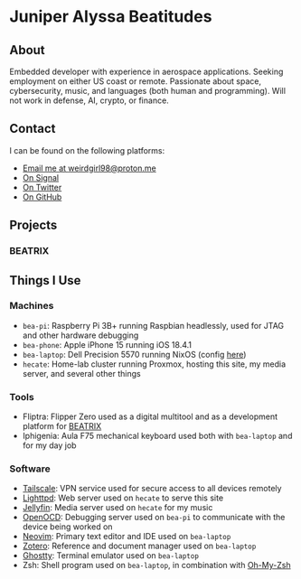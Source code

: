# Juniper Alyssa Beatitudes

## About
Embedded developer with experience in aerospace applications. Seeking employment on either US coast or remote. Passionate about space, cybersecurity, music, and languages (both human and programming). Will not work in defense, AI, crypto, or finance.

## Contact
I can be found on the following platforms:

- [Email me at weirdgirl98@proton.me](mailto:weirdgirl98@proton.me)
- [On Signal](https://signal.me/#eu/lJX7i0uiYETPSh70IIOqLtPkclZcyJpkxC0uKtuGZADCiwP0I-xPEoH9--MsZ8JO)
- [On Twitter](https://x.com/gblrfgr)
- [On GitHub](https://github.com/june-beatitudes)

## Projects

### BEATRIX

## Things I Use

### Machines

- `bea-pi`: Raspberry Pi 3B+ running Raspbian headlessly, used for JTAG and other hardware debugging
- `bea-phone`: Apple iPhone 15 running iOS 18.4.1
- `bea-laptop`: Dell Precision 5570 running NixOS (config [here](https://github.com/june-beatitudes/nix-config))
- `hecate`: Home-lab cluster running Proxmox, hosting this site, my media server, and several other things

### Tools
- Fliptra: Flipper Zero used as a digital multitool and as a development platform for [BEATRIX](#beatrix)
- Iphigenia: Aula F75 mechanical keyboard used both with `bea-laptop` and for my day job

### Software

- [Tailscale](https://tailscale.com/): VPN service used for secure access to all devices remotely
- [Lighttpd](https://www.lighttpd.net/): Web server used on `hecate` to serve this site
- [Jellyfin](https://jellyfin.org/): Media server used on `hecate` for my music
- [OpenOCD](https://openocd.org/): Debugging server used on `bea-pi` to communicate with the device being worked on
- [Neovim](https://neovim.io/): Primary text editor and IDE used on `bea-laptop`
- [Zotero](https://www.zotero.org/): Reference and document manager used on `bea-laptop`
- [Ghostty](https://ghostty.org/): Terminal emulator used on `bea-laptop`
- Zsh: Shell program used on `bea-laptop`, in combination with [Oh-My-Zsh](https://ohmyz.sh/)
